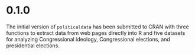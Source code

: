 # 0.1.0 

The initial version of `politicaldata` has been submitted to CRAN with three functions to extract data from web pages directly into R and five datasets for analyzing Congressional ideology, Congressional elections, and presidential elections.
